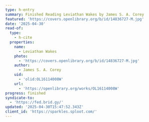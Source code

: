 ```yaml
---
type: h-entry
summary: Finished Reading Leviathan Wakes by James S. A. Corey
featured: 'https://covers.openlibrary.org/b/id/14836727-M.jpg'
date: '2025-04-30'
read-of:
  type:
    - h-cite
  properties:
    name:
      - Leviathan Wakes
    photo:
      - 'https://covers.openlibrary.org/b/id/14836727-M.jpg'
    author:
      - James S. A. Corey
    uid:
      - 'olid:OL16114008W'
    url:
      - 'https://openlibrary.org/works/OL16114008W'
progress: finished
syndicate-to:
  - 'https://fed.brid.gy/'
updated: '2025-04-30T15:47:52.343Z'
client_id: 'https://sparkles.sploot.com/'
---
```


